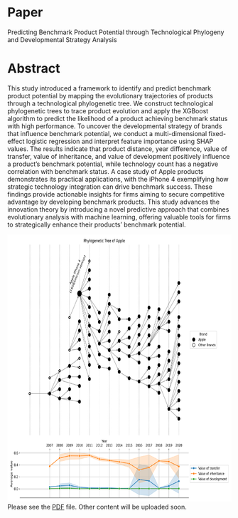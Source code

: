 # Paper
Predicting Benchmark Product Potential through Technological Phylogeny and Developmental Strategy Analysis
# Abstract  
This study introduced a framework to identify and predict benchmark product potential by mapping the evolutionary trajectories of products through a technological phylogenetic tree. We construct technological phylogenetic trees to trace product evolution and apply the XGBoost algorithm to predict the likelihood of a product achieving benchmark status with high performance. To uncover the developmental strategy of brands that influence benchmark potential, we conduct a multi-dimensional fixed-effect logistic regression and interpret feature importance using SHAP values. The results indicate that product distance, year difference, value of transfer, value of inheritance, and value of development positively influence a product’s benchmark potential, while technology count has a negative correlation with benchmark status. A case study of Apple products demonstrates its practical applications, with the iPhone 4 exemplifying how strategic technology integration can drive benchmark success. These findings provide actionable insights for firms aiming to secure competitive advantage by developing benchmark products. This study advances the innovation theory by introducing a novel predictive approach that combines evolutionary analysis with machine learning, offering valuable tools for firms to strategically enhance their products’ benchmark potential.  

<img src="phylotree_Apple.png" alt="phylogenetic tree of APPLE" width="700" height="600">
Please see the <a href='KOSIME_YouweiHe.pdf'>PDF</a> file.    
Other content will be uploaded soon.  
